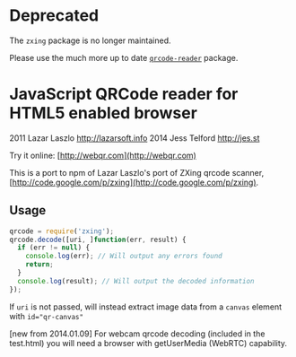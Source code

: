 # Deprecated

The `zxing` package is no longer maintained.

Please use the much more up to date [`qrcode-reader`](https://github.com/edi9999/jsqrcode) package.

# JavaScript QRCode reader for HTML5 enabled browser

2011 Lazar Laszlo  http://lazarsoft.info
2014 Jess Telford  http://jes.st

Try it online: [http://webqr.com](http://webqr.com)

This is a port to npm of Lazar Laszlo's port of ZXing qrcode scanner, [http://code.google.com/p/zxing](http://code.google.com/p/zxing).

## Usage

```javascript
qrcode = require('zxing');
qrcode.decode([uri, ]function(err, result) {
  if (err != null) {
    console.log(err); // Will output any errors found
    return;
  }
  console.log(result); // Will output the decoded information
});
```

If `uri` is not passed, will instead extract image data from a `canvas` element
with `id="qr-canvas"`

[new from 2014.01.09]
For webcam qrcode decoding (included in the test.html) you will need a browser with getUserMedia (WebRTC) capability.
